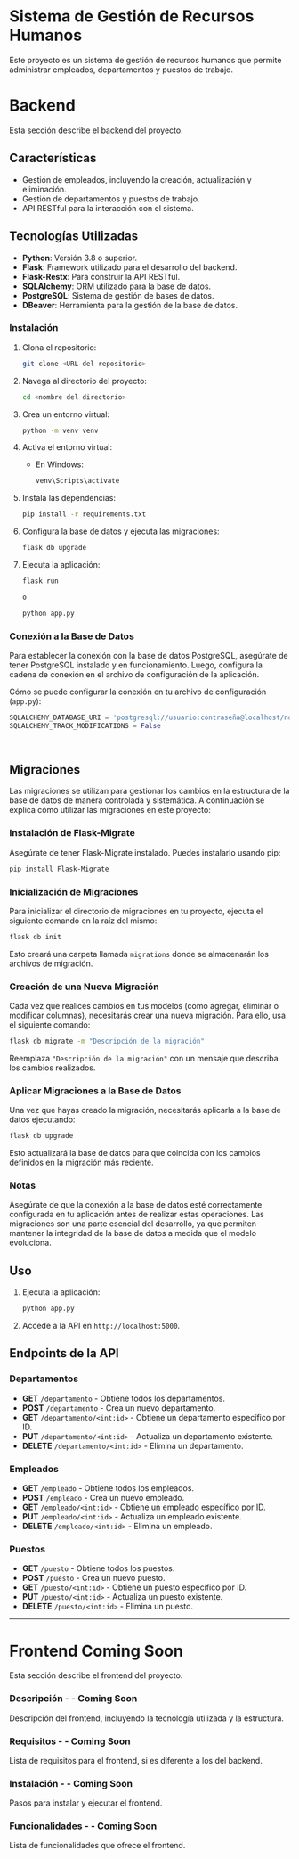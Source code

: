 
# Sistema de Gestión de Recursos Humanos

Este proyecto es un sistema de gestión de recursos humanos que permite administrar empleados, departamentos y puestos de trabajo.

# Backend

Esta sección describe el backend del proyecto.

## Características
- Gestión de empleados, incluyendo la creación, actualización y eliminación.
- Gestión de departamentos y puestos de trabajo.
- API RESTful para la interacción con el sistema.

## Tecnologías Utilizadas

- **Python**: Versión 3.8 o superior.
- **Flask**: Framework utilizado para el desarrollo del backend.
- **Flask-Restx**: Para construir la API RESTful.
- **SQLAlchemy**: ORM utilizado para la base de datos.
- **PostgreSQL**: Sistema de gestión de bases de datos.
- **DBeaver**: Herramienta para la gestión de la base de datos.

### Instalación

1. Clona el repositorio:
    ```bash
    git clone <URL del repositorio>
    ```
2. Navega al directorio del proyecto:
    ```bash
    cd <nombre del directorio>
    ```
3. Crea un entorno virtual:
    ```bash
    python -m venv venv
    ```
4. Activa el entorno virtual:
    - En Windows:
      ```bash
      venv\Scripts\activate
      ```

5. Instala las dependencias:
    ```bash
    pip install -r requirements.txt
    ```
6. Configura la base de datos y ejecuta las migraciones:
    ```bash
    flask db upgrade
    ```
7. Ejecuta la aplicación:
    ```bash
    flask run

    o

    python app.py
    ```
   
### Conexión a la Base de Datos
Para establecer la conexión con la base de datos PostgreSQL, asegúrate de tener PostgreSQL instalado y en funcionamiento. Luego, configura la cadena de conexión en el archivo de configuración de la aplicación. 

Cómo se puede configurar la conexión en tu archivo de configuración (`app.py`):

```python
SQLALCHEMY_DATABASE_URI = 'postgresql://usuario:contraseña@localhost/nombre_base_datos'
SQLALCHEMY_TRACK_MODIFICATIONS = False

     
   ```
## Migraciones

Las migraciones se utilizan para gestionar los cambios en la estructura de la base de datos de manera controlada y sistemática. A continuación se explica cómo utilizar las migraciones en este proyecto:

### Instalación de Flask-Migrate

Asegúrate de tener Flask-Migrate instalado. Puedes instalarlo usando pip:

```bash
pip install Flask-Migrate
```

### Inicialización de Migraciones

Para inicializar el directorio de migraciones en tu proyecto, ejecuta el siguiente comando en la raíz del mismo:

```bash
flask db init
```

Esto creará una carpeta llamada `migrations` donde se almacenarán los archivos de migración.

### Creación de una Nueva Migración

Cada vez que realices cambios en tus modelos (como agregar, eliminar o modificar columnas), necesitarás crear una nueva migración. Para ello, usa el siguiente comando:

```bash
flask db migrate -m "Descripción de la migración"
```

Reemplaza `"Descripción de la migración"` con un mensaje que describa los cambios realizados.

### Aplicar Migraciones a la Base de Datos

Una vez que hayas creado la migración, necesitarás aplicarla a la base de datos ejecutando:

```bash
flask db upgrade
```

Esto actualizará la base de datos para que coincida con los cambios definidos en la migración más reciente.


### Notas

Asegúrate de que la conexión a la base de datos esté correctamente configurada en tu aplicación antes de realizar estas operaciones. Las migraciones son una parte esencial del desarrollo, ya que permiten mantener la integridad de la base de datos a medida que el modelo evoluciona.


## Uso

1. Ejecuta la aplicación:
   ```bash
   python app.py
   ```

2. Accede a la API en `http://localhost:5000`.

## Endpoints de la API

### Departamentos
- **GET** `/departamento` - Obtiene todos los departamentos.
- **POST** `/departamento` - Crea un nuevo departamento.
- **GET** `/departamento/<int:id>` - Obtiene un departamento específico por ID.
- **PUT** `/departamento/<int:id>` - Actualiza un departamento existente.
- **DELETE** `/departamento/<int:id>` - Elimina un departamento.

### Empleados
- **GET** `/empleado` - Obtiene todos los empleados.
- **POST** `/empleado` - Crea un nuevo empleado.
- **GET** `/empleado/<int:id>` - Obtiene un empleado específico por ID.
- **PUT** `/empleado/<int:id>` - Actualiza un empleado existente.
- **DELETE** `/empleado/<int:id>` - Elimina un empleado.

### Puestos
- **GET** `/puesto` - Obtiene todos los puestos.
- **POST** `/puesto` - Crea un nuevo puesto.
- **GET** `/puesto/<int:id>` - Obtiene un puesto específico por ID.
- **PUT** `/puesto/<int:id>` - Actualiza un puesto existente.
- **DELETE** `/puesto/<int:id>` - Elimina un puesto.

____________________________________

# Frontend  Coming Soon
Esta sección describe el frontend del proyecto.

### Descripción - - Coming Soon

Descripción del frontend, incluyendo la tecnología utilizada y la estructura.

### Requisitos - - Coming Soon

Lista de requisitos para el frontend, si es diferente a los del backend.

### Instalación - - Coming Soon

Pasos para instalar y ejecutar el frontend.

### Funcionalidades - - Coming Soon

Lista de funcionalidades que ofrece el frontend.
